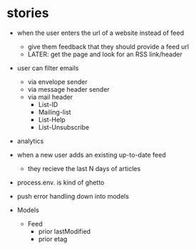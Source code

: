 # stories

* when the user enters the url of a website instead of feed
  * give them feedback that they should provide a feed url
  * LATER: get the page and look for an RSS link/header
* user can filter emails
  * via envelope sender
  * via message header sender
  * via mail header
    * List-ID
    * Mailing-list
    * List-Help
    * List-Unsubscribe
* analytics
* when a new user adds an existing up-to-date feed
  * they recieve the last N days of articles
* process.env. is kind of ghetto
* push error handling down into models

* Models
  * Feed
    * prior lastModified
    * prior etag
